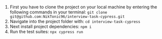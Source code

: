 1. First you have to clone the project on your local machine by entering
the following commands in your terminal: 
`git clone git@github.com:NikTonic96/interview-task-cypress.git`
2. Navigate into the project folder with: `cd interview-task-cypress`
3. Next install project dependencies: `npm i`
4. Run the test suites: `npx cypress run`